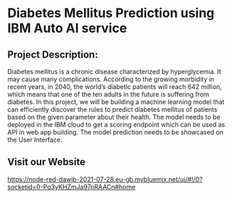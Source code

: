 # Diabetes Mellitus Prediction using IBM Auto AI service

## Project Description:

Diabetes mellitus is a chronic disease characterized by hyperglycemia. It may cause many complications. According to the growing morbidity in recent years, in 2040, the world’s diabetic patients will reach 642 million, which means that one of the ten adults in the future is suffering from diabetes.
In this project, we will be building a machine learning model that can efficiently discover the rules to predict diabetes mellitus of patients based on the given parameter about their health. The model needs to be deployed in the IBM cloud to get a scoring endpoint which can be used as API in web app building. The model prediction needs to be showcased on the User Interface.

## Visit our Website

https://node-red-dawjb-2021-07-28.eu-gb.mybluemix.net/ui/#!/0?socketid=0-Pq3yKHZmJa97nRAACn#home
